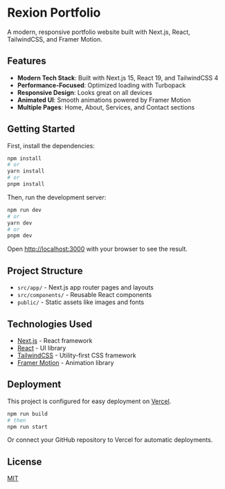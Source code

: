# Rexion Portfolio

A modern, responsive portfolio website built with Next.js, React, TailwindCSS, and Framer Motion.

## Features

- **Modern Tech Stack**: Built with Next.js 15, React 19, and TailwindCSS 4
- **Performance-Focused**: Optimized loading with Turbopack
- **Responsive Design**: Looks great on all devices
- **Animated UI**: Smooth animations powered by Framer Motion
- **Multiple Pages**: Home, About, Services, and Contact sections

## Getting Started

First, install the dependencies:

```bash
npm install
# or
yarn install
# or
pnpm install
```

Then, run the development server:

```bash
npm run dev
# or
yarn dev
# or
pnpm dev
```

Open [http://localhost:3000](http://localhost:3000) with your browser to see the result.

## Project Structure

- `src/app/` - Next.js app router pages and layouts
- `src/components/` - Reusable React components
- `public/` - Static assets like images and fonts

## Technologies Used

- [Next.js](https://nextjs.org/) - React framework
- [React](https://react.dev/) - UI library
- [TailwindCSS](https://tailwindcss.com/) - Utility-first CSS framework
- [Framer Motion](https://www.framer.com/motion/) - Animation library

## Deployment

This project is configured for easy deployment on [Vercel](https://vercel.com/new).

```bash
npm run build
# then
npm run start
```

Or connect your GitHub repository to Vercel for automatic deployments.

## License

[MIT](https://choosealicense.com/licenses/mit/)
